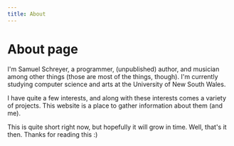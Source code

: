```yaml
---
title: About
---
```

# About page

I'm Samuel Schreyer, a programmer, (unpublished) author, and musician among other things (those are most of the things, though). I'm currently studying computer science and arts at the University of New South Wales. 

I have quite a few interests, and along with these interests comes a variety of projects. This website is a place to gather information about them (and me). 

This is quite short right now, but hopefully it will grow in time. Well, that's it then. Thanks for reading this :)
